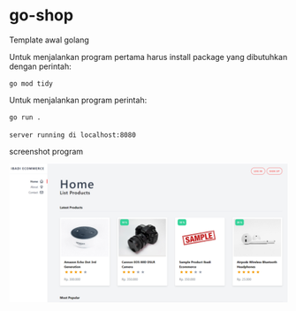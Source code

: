 # go-shop

Template awal golang 

Untuk menjalankan program pertama harus install package yang dibutuhkan dengan perintah:

```
go mod tidy

```

Untuk menjalankan program perintah:

```
go run .

server running di localhost:8080

```

screenshot program

![Alt text](./Screenshot-1.png?raw=true "Title")
